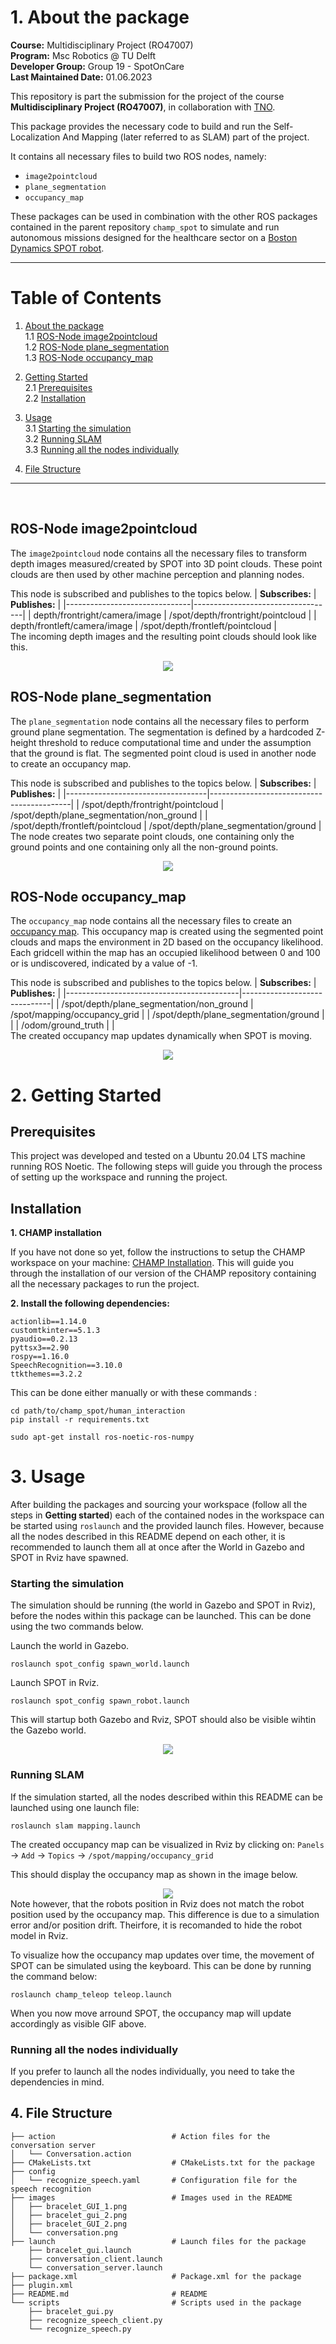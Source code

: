 


# 1. About the package <a name="atp"></a>
 **Course:**  Multidisciplinary Project (RO47007) \
 **Program:** Msc Robotics @ TU Delft            
 **Developer Group:**  Group 19 - SpotOnCare                     
 **Last Maintained Date:**  01.06.2023   


This repository is part the submission for the project of the course **Multidisciplinary Project (RO47007)**, in collaboration with  [TNO](https://www.tno.nl/en?gclid=.CjwKCAjw1MajBhAcEiwAagW9MSsTkBs0QeVZAyaxq9Fz1mtmGNJCkYzUVTuIwKk3bHhMCr6WwW6XnhoCvmsQAvD_BwE).


This package provides the necessary code to build and run the Self-Localization And Mapping (later referred to as SLAM) part of the project.

  
It contains all necessary files to build two ROS nodes, namely: 
- ``image2pointcloud`` 
- ``plane_segmentation``
- ``occupancy_map`` 

These packages can be used in combination with the other ROS packages contained in the parent repository ``champ_spot`` to simulate and run autonomous missions designed for the healthcare sector on a [Boston Dynamics SPOT robot](https://www.bostondynamics.com/products/spot).

--- 

# Table of Contents

1.  [About the package](#atp) \
    1.1 [ROS-Node image2pointcloud](#r1)\
    1.2 [ROS-Node plane_segmentation](#r2)\
    1.3 [ROS-Node occupancy_map](#r3)

2. [Getting Started](#gs)\
    2.1 [Prerequisites](#pr)\
    2.2 [Installation](#i)

3. [Usage](#u)\
    3.1 [Starting the simulation](#rsim)\
    3.2 [Running SLAM](#rslam)\
    3.3 [Running all the nodes individually](#rind)
    
    
4. [File Structure](#fs)




---

<p>&nbsp;</p>




## ROS-Node image2pointcloud <a name="r1"></a>
The ``image2pointcloud`` node contains all the necessary files to transform depth images measured/created by SPOT into 3D point clouds. These point clouds are then used by other machine perception and planning nodes.

This node is subscribed and publishes to the topics below.
| **Subscribes:**               | **Publishes:**                    |
|-------------------------------|-----------------------------------|
| depth/frontright/camera/image | /spot/depth/frontright/pointcloud |
| depth/frontleft/camera/image  | /spot/depth/frontleft/pointcloud  |
\
The incoming depth images and the resulting point clouds should look like this.

<div style="text-align:center">
 <img src="images/bracelet_gui_2.png">
</div>

## ROS-Node plane_segmentation <a name="r2"></a>
The ``plane_segmentation`` node contains all the necessary files to perform ground plane segmentation. The segmentation is defined by a hardcoded Z-height threshold to reduce computational time and under the assumption that the ground is flat. The segmented point cloud is used in another node to create an occupancy map.

This node is subscribed and publishes to the topics below.
| **Subscribes:**                   | **Publishes:**                            |
|-----------------------------------|-------------------------------------------|
| /spot/depth/frontright/pointcloud | /spot/depth/plane_segmentation/non_ground |
| /spot/depth/frontleft/pointcloud  | /spot/depth/plane_segmentation/ground     |
\
The node creates two separate point clouds, one containing only the ground points and one containing only all the non-ground points.

<div style="text-align:center">
 <img src="images/conversation.png">
</div>

## ROS-Node occupancy_map <a name="r3"></a>
The ``occupancy_map`` node contains all the necessary files to create an [occupancy map](https://automaticaddison.com/what-is-an-occupancy-grid-map/). This occupancy map is created using the segmented point clouds and maps the environment in 2D based on the occupancy likelihood. Each gridcell within the map has an occupied likelihood between 0 and 100 or is undiscovered, indicated by a value of -1.

This node is subscribed and publishes to the topics below.
| **Subscribes:**                           | **Publishes:**               |
|-------------------------------------------|------------------------------|
| /spot/depth/plane_segmentation/non_ground | /spot/mapping/occupancy_grid |
| /spot/depth/plane_segmentation/ground     |                              |
| /odom/ground_truth                        |                              |
\
The created occupancy map updates dynamically when SPOT is moving. 

<div style="text-align:center">
 <img src="images/conversation.png">
</div>

# 2. Getting Started <a name="gs"></a>
## Prerequisites <a name="pr"></a>
This project was developed and tested on a Ubuntu 20.04 LTS machine running ROS Noetic. The following steps will guide you through the process of setting up the workspace and running the project.


## Installation <a name="i"></a>
**1. CHAMP installation**

If you have not done so yet, follow the instructions to setup the CHAMP workspace on your machine: 
[CHAMP Installation](https://gitlab.tudelft.nl/cor/ro47007/2023/team-19/champ_spot). This will guide you through the installation of our version of the CHAMP repository containing all the necessary packages to run the project.


**2. Install the following dependencies:**

```
actionlib==1.14.0
customtkinter==5.1.3
pyaudio==0.2.13
pyttsx3==2.90
rospy==1.16.0
SpeechRecognition==3.10.0
ttkthemes==3.2.2
```
This can be done either manually or with these commands :

```console
cd path/to/champ_spot/human_interaction
pip install -r requirements.txt
```

```console
sudo apt-get install ros-noetic-ros-numpy
```

# 3. Usage <a name="u"></a>

After building the packages and sourcing your workspace (follow all the steps in **Getting started**) each of the contained nodes in the workspace can be started using ``roslaunch`` and the provided launch files. However, because all the nodes described in this README depend on each other, it is recommended to launch them all at once after the World in Gazebo and SPOT in Rviz have spawned.


### Starting the simulation <a name="rsim"></a>
The simulation should be running (the world in Gazebo and SPOT in Rviz), before the nodes within this package can be launched. This can be done using the two commands below.

Launch the world in Gazebo.
```console
roslaunch spot_config spawn_world.launch
```
Launch SPOT in Rviz.
```console
roslaunch spot_config spawn_robot.launch
```

This will startup both Gazebo and Rviz, SPOT should also be visible wihtin the Gazebo world.

<div style="text-align:center">
 <img src="images/bracelet_GUI_1.png">
</div>

### Running SLAM <a name="rslam"></a>
If the simulation started, all the nodes described within this README can be launched using one launch file:
```console
roslaunch slam mapping.launch
```
The created occupancy map can be visualized in Rviz by clicking on:
``Panels`` &rarr; ``Add`` &rarr; ``Topics`` &rarr; ``/spot/mapping/occupancy_grid``

This should display the occupancy map as shown in the image below. 
<div style="text-align:center">
 <img src="images/bracelet_GUI_2.png">
</div

Note however, that the robots position in Rviz does not match the robot position used by the occupancy map. This difference is due to a simulation error and/or position drift. Theirfore, it is recomanded to hide the robot model in Rviz.

To visualize how the occupancy map updates over time, the movement of SPOT can be simulated using the keyboard. This can be done by running the command below:
```console
roslaunch champ_teleop teleop.launch
```
When you now move arround SPOT, the occupancy map will update accordingly as visible GIF above.

### Running all the nodes individually <a name="rind"></a>
If you prefer to launch all the nodes individually, you need to take the dependencies in mind.

## 4. File Structure <a name="fs"></a>

````
├── action                          # Action files for the conversation server
│   └── Conversation.action         
├── CMakeLists.txt                  # CMakeLists.txt for the package
├── config
│   └── recognize_speech.yaml       # Configuration file for the speech recognition
├── images                          # Images used in the README
│   ├── bracelet_GUI_1.png          
│   ├── bracelet_gui_2.png
│   ├── bracelet_GUI_2.png
│   └── conversation.png
├── launch                          # Launch files for the package
    ├── bracelet_gui.launch                      
    ├── conversation_client.launch
    └── conversation_server.launch
├── package.xml                     # Package.xml for the package
├── plugin.xml          
├── README.md                       # README
└── scripts                         # Scripts used in the package
    ├── bracelet_gui.py
    ├── recognize_speech_client.py
    └── recognize_speech.py

```` 